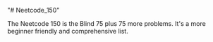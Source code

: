 "# Neetcode_150" 

The Neetcode 150 is the Blind 75 plus 75 more problems. It's a more beginner friendly and comprehensive list.
